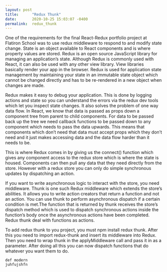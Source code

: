 ```yaml
---
layout: post
title:      "Redux Thunk"
date:       2020-10-25 15:03:07 -0400
permalink:  redux_thunk
---
```



One of the requirements for the final React-Redux portfolio project at Flatiron School was to use redux middleware to respond to and modify state change. State is an object available to React components and is where property values are stored. Redux is an open source JavaScript library for managing an application’s state. Although Redux is commonly used with React, it can also be used with any other view library. View libraries basically render your app in the browser. Redux is used for application state management by maintaining your state in an immutable state object which cannot be changed directly and has to be re-rendered in a new object when changes are made. 

Redux makes it easy to debug your application. This is done by logging actions and state so you can understand the errors via the redux dev tools which let you inspect state changes.  It also solves the problem of one way data flow. In React, we know that data is passed as props down a component tree from parent to child components. For data to be passed back up the tree we need callback functions to be passed down to any component which needs to pass the data upwards. This means that components which don’t need that data must accept props which they don’t need and it just makes accessing data and the data flow harder than it needs to be. 

This is where Redux comes in by giving us the connect() function which gives any component access to the redux store which is where the state is housed. Components can then pull any data that they need directly from the store. However with a redux store you can only do simple synchronous updates by dispatching an action. 

If you want to write asynchronous logic to interact with the store, you need middleware. Thunk is one such Redux middleware which extends the store’s abilities. It allows you to write action creators that return a function and not an action. You can use thunk to perform asynchronous  dispatch if a certain condition is met.The function that is returned by thunk receives the store’s dispatch method which is used to dispatch synchronous actions inside the function’s body once the asynchronous actions have been completed. Redux thunk deal with functions as actions. 

To add redux thunk to you project, you must npm install redux thunk. After this you need to import redux-thunk and insert its middleware into Redux. Then you need to wrap thunk in the applyMiddleware call and pass it in as a parameter. After doing all this you can now dispatch functions that do whatever you want them to do. 

```
def modern 
juhfujshfn
```

